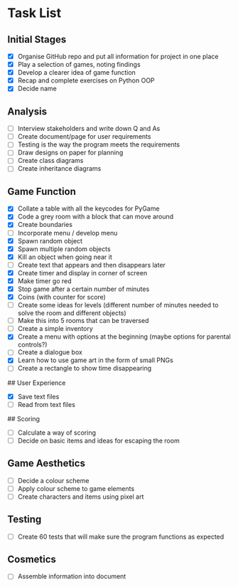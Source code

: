 # Task List

## Initial Stages
- [x] Organise GitHub repo and put all information for project in one place
- [x] Play a selection of games, noting findings
- [x] Develop a clearer idea of game function
- [x] Recap and complete exercises on Python OOP
- [x] Decide name

## Analysis
- [ ] Interview stakeholders and write down Q and As
- [ ] Create document/page for user requirements
- [ ] Testing is the way the program meets the requirements
- [ ] Draw designs on paper for planning
- [ ] Create class diagrams
- [ ] Create inheritance diagrams

## Game Function
- [x] Collate a table with all the keycodes for PyGame
- [x] Code a grey room with a block that can move around
- [x] Create boundaries
- [ ] Incorporate menu / develop menu
- [x] Spawn random object
- [x] Spawn multiple random objects
- [x] Kill an object when going near it
- [ ] Create text that appears and then disappears later
- [x] Create timer and display in corner of screen
- [x] Make timer go red
- [x] Stop game after a certain number of minutes
- [x] Coins (with counter for score)
- [ ] Create some ideas for levels (different number of minutes needed to solve the room and different objects)
- [ ] Make this into 5 rooms that can be traversed
- [ ] Create a simple inventory
- [x] Create a menu with options at the beginning (maybe options for parental controls?)
- [ ] Create a dialogue box
- [x] Learn how to use game art in the form of small PNGs
- [ ] Create a rectangle to show time disappearing

## User Experience
- [x] Save text files
- [ ] Read from text files

## Scoring
- [ ] Calculate a way of scoring
- [ ] Decide on basic items and ideas for escaping the room

## Game Aesthetics
- [ ] Decide a colour scheme
- [ ] Apply colour scheme to game elements
- [ ] Create characters and items using pixel art

## Testing
- [ ] Create 60 tests that will make sure the program functions as expected

## Cosmetics
- [ ] Assemble information into document
